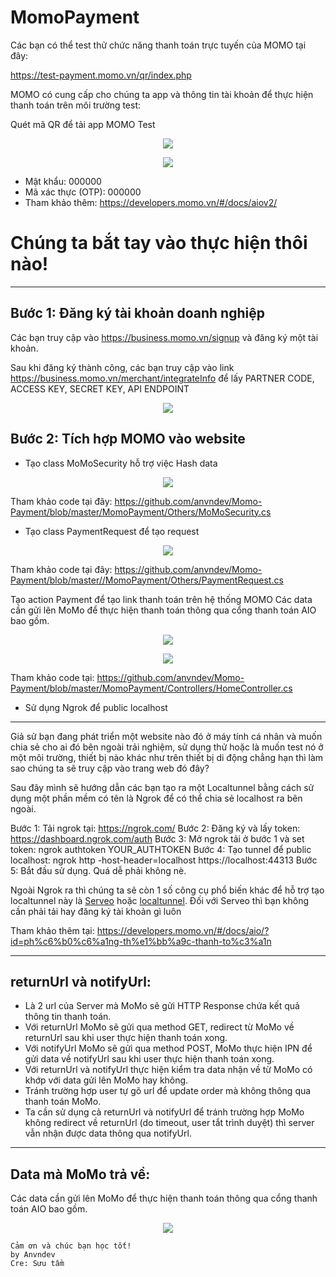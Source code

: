# MomoPayment
Các bạn có thể test thử chức năng thanh toán trực tuyến của MOMO tại đây:

https://test-payment.momo.vn/qr/index.php


MOMO có cung cấp cho chúng ta app và thông tin tài khoản để thực hiện thanh toán trên môi trường test:

Quét mã QR để tải app MOMO Test
<p align="center">
	<img src="https://raw.githubusercontent.com/anvndev/Momo-Payment/master/Images/image1.png">
</p>
<p align="center">
	<img src="https://raw.githubusercontent.com/anvndev/Momo-Payment/master/Images/image2.png">
</p>

- Mật khẩu: 000000
- Mã xác thực (OTP): 000000
- Tham khảo thêm: https://developers.momo.vn/#/docs/aiov2/ 

# Chúng ta bắt tay vào thực hiện thôi nào!
-------------------------
## Bước 1: Đăng ký tài khoản doanh nghiệp

Các bạn truy cập vào https://business.momo.vn/signup và đăng ký một tài khoản.

Sau khi đăng ký thành công, các bạn truy cập vào link https://business.momo.vn/merchant/integrateInfo để lấy PARTNER CODE, ACCESS KEY, SECRET KEY, API ENDPOINT

</p>
<p align="center">
	<img src="https://raw.githubusercontent.com/anvndev/Momo-Payment/master/Images/image3.png">
</p>

## Bước 2: Tích hợp MOMO vào website

- Tạo class MoMoSecurity hỗ trợ việc Hash data

<p align="center">
	<img src="https://raw.githubusercontent.com/anvndev/Momo-Payment/master/Images/image4.png">
</p>

Tham khảo code tại đây: https://github.com/anvndev/Momo-Payment/blob/master/MomoPayment/Others/MoMoSecurity.cs

- Tạo class PaymentRequest để tạo request

<p align="center">
	<img src="https://raw.githubusercontent.com/anvndev/Momo-Payment/master/Images/image5.png">
</p>

Tham khảo code tại đây: https://github.com/anvndev/Momo-Payment/blob/master//MomoPayment/Others/PaymentRequest.cs

Tạo action Payment để tạo link thanh toán trên hệ thống MOMO
Các data cần gửi lên MoMo để thực hiện thanh toán thông qua cổng thanh toán AIO bao gồm.

<p align="center">
	<img src="https://raw.githubusercontent.com/anvndev/Momo-Payment/master/Images/image6.png">
</p>
<p align="center">
	<img src="https://raw.githubusercontent.com/anvndev/Momo-Payment/master/Images/image7.png">
</p>


Tham khảo code tại: https://github.com/anvndev/Momo-Payment/blob/master/MomoPayment/Controllers/HomeController.cs 


- Sử dụng Ngrok để public localhost
---
Giả sử bạn đang phát triển một website nào đó ở máy tính cá nhân và muốn chia sẻ cho ai đó bên ngoài trải nghiệm, sử dụng thử hoặc là muốn test nó ở một môi trường, thiết bị nào khác như trên thiết bị di động chẳng hạn thì làm sao chúng ta sẽ truy cập vào trang web đó đây?

Sau đây mình sẽ hướng dẫn các bạn tạo ra một Localtunnel bằng cách sử dụng một phần mềm có tên là Ngrok để có thể chia sẻ localhost ra bên ngoài.

Bước 1: Tải ngrok tại: https://ngrok.com/
Bước 2: Đăng ký và lấy token: https://dashboard.ngrok.com/auth
Bước 3: Mở ngrok tải ở bước 1 và set token: ngrok authtoken YOUR_AUTHTOKEN
Bước 4: Tạo tunnel để public localhost: ngrok http -host-header=localhost https://localhost:44313
Bước 5: Bắt đầu sử dụng.
Quá dễ phải không nè.

Ngoài Ngrok ra thì chúng ta sẽ còn 1 số công cụ phổ biến khác để hỗ trợ tạo localtunnel này là [Serveo](https://serveo.net/) hoặc [localtunnel](https://localtunnel.github.io/www/). Đối với Serveo thì bạn không cần phải tải hay đăng ký tài khoản gì luôn


Tham khảo thêm tại: https://developers.momo.vn/#/docs/aio/?id=ph%c6%b0%c6%a1ng-th%e1%bb%a9c-thanh-to%c3%a1n 

--------------------

## returnUrl và notifyUrl:
- Là 2 url của Server mà MoMo sẽ gửi HTTP Response chứa kết quả thông tin thanh toán.
- Với returnUrl MoMo sẽ gửi qua method GET, redirect từ MoMo về returnUrl sau khi user thực hiện thanh toán xong.
- Với notifyUrl MoMo sẽ gửi qua method POST, MoMo thực hiện IPN để gửi data về notifyUrl sau khi user thực hiện thanh toán xong.
- Với returnUrl và notifyUrl thực hiện kiểm tra data nhận về từ MoMo có khớp với data gửi lên MoMo hay không.
- Tránh trường hợp user tự gõ url để update order mà không thông qua thanh toán MoMo.
- Ta cần sử dụng cả returnUrl và notifyUrl để tránh trường hợp MoMo không redirect về returnUrl (do timeout, user tắt trình duyệt) thì server vẫn nhận được data thông qua notifyUrl.

---------------------
## Data mà MoMo trả về:
Các data cần gửi lên MoMo để thực hiện thanh toán thông qua cổng thanh toán AIO bao gồm.

<p align="center">
	<img src="https://raw.githubusercontent.com/anvndev/Momo-Payment/master/Images/image8.png">
</p>


```````````````````
Cảm ơn và chúc bạn học tốt!
by Anvndev
Cre: Sưu tầm
